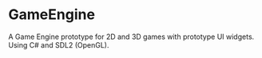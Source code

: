 # GameEngine
A Game Engine prototype for 2D and 3D games with prototype UI widgets. Using C# and SDL2 (OpenGL).
